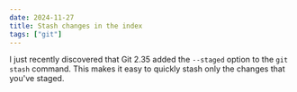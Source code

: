 ```yaml
---
date: 2024-11-27
title: Stash changes in the index
tags: ["git"]
---
```


I just recently discovered that Git 2.35 added the `--staged` option to the `git stash` command.
This makes it easy to quickly stash only the changes that you've staged.
